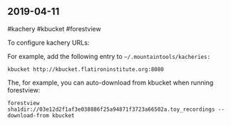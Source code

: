 ## 2019-04-11

 #kachery #kbucket #forestview

To configure kachery URLs:

For example, add the following entry to `~/.mountaintools/kacheries:`

```
kbucket http://kbucket.flatironinstitute.org:8080
```

The, for example, you can auto-download from kbucket when running forestview:

```
forestview sha1dir://03e12d2f1af3e038886f25a94871f3723a66502a.toy_recordings --download-from kbucket
```